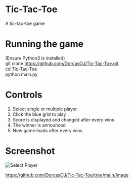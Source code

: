 # Tic-Tac-Toe
A tic-tac-toe game<p>

# Running the game
(Ensure Python3 is installed) <br/>
git clone https://github.com/DorcasOJ/Tic-Tac-Toe.git <br/>
cd Tic-Tac-Toe <br/>
python main.py <p>

# Controls
1. Select single or multiple player <br/>
2. Click the blue grid to play <br/>
3. Score is displayed and changed after every wins <br/>
4. The winner is announced <br/>
5. New game loads after every wins <p>

# Screenshot
![Select Player](https://github.com/DorcasOJ/Tic-Tac-Toe/blob/Image/select_player.png?raw=true 'Select Player')

https://github.com/DorcasOJ/Tic-Tac-Toe/tree/main/Image

